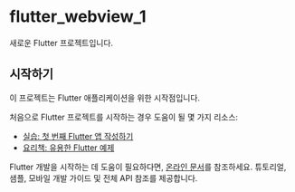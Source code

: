 # flutter_webview_1

새로운 Flutter 프로젝트입니다.

## 시작하기

이 프로젝트는 Flutter 애플리케이션을 위한 시작점입니다.

처음으로 Flutter 프로젝트를 시작하는 경우 도움이 될 몇 가지 리소스:

- [실습: 첫 번째 Flutter 앱 작성하기](https://docs.flutter.dev/get-started/codelab)
- [요리책: 유용한 Flutter 예제](https://docs.flutter.dev/cookbook)

Flutter 개발을 시작하는 데 도움이 필요하다면,
[온라인 문서](https://docs.flutter.dev/)를 참조하세요. 튜토리얼, 샘플, 모바일 개발 가이드 및 전체 API 참조를 제공합니다.
